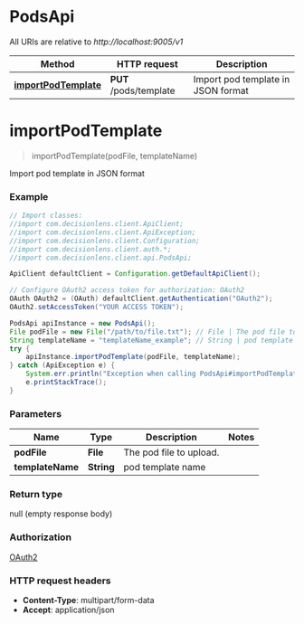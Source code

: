 # PodsApi

All URIs are relative to *http://localhost:9005/v1*

Method | HTTP request | Description
------------- | ------------- | -------------
[**importPodTemplate**](PodsApi.md#importPodTemplate) | **PUT** /pods/template | Import pod template in JSON format


<a name="importPodTemplate"></a>
# **importPodTemplate**
> importPodTemplate(podFile, templateName)

Import pod template in JSON format

### Example
```java
// Import classes:
//import com.decisionlens.client.ApiClient;
//import com.decisionlens.client.ApiException;
//import com.decisionlens.client.Configuration;
//import com.decisionlens.client.auth.*;
//import com.decisionlens.client.api.PodsApi;

ApiClient defaultClient = Configuration.getDefaultApiClient();

// Configure OAuth2 access token for authorization: OAuth2
OAuth OAuth2 = (OAuth) defaultClient.getAuthentication("OAuth2");
OAuth2.setAccessToken("YOUR ACCESS TOKEN");

PodsApi apiInstance = new PodsApi();
File podFile = new File("/path/to/file.txt"); // File | The pod file to upload.
String templateName = "templateName_example"; // String | pod template name
try {
    apiInstance.importPodTemplate(podFile, templateName);
} catch (ApiException e) {
    System.err.println("Exception when calling PodsApi#importPodTemplate");
    e.printStackTrace();
}
```

### Parameters

Name | Type | Description  | Notes
------------- | ------------- | ------------- | -------------
 **podFile** | **File**| The pod file to upload. |
 **templateName** | **String**| pod template name |

### Return type

null (empty response body)

### Authorization

[OAuth2](../README.md#OAuth2)

### HTTP request headers

 - **Content-Type**: multipart/form-data
 - **Accept**: application/json


